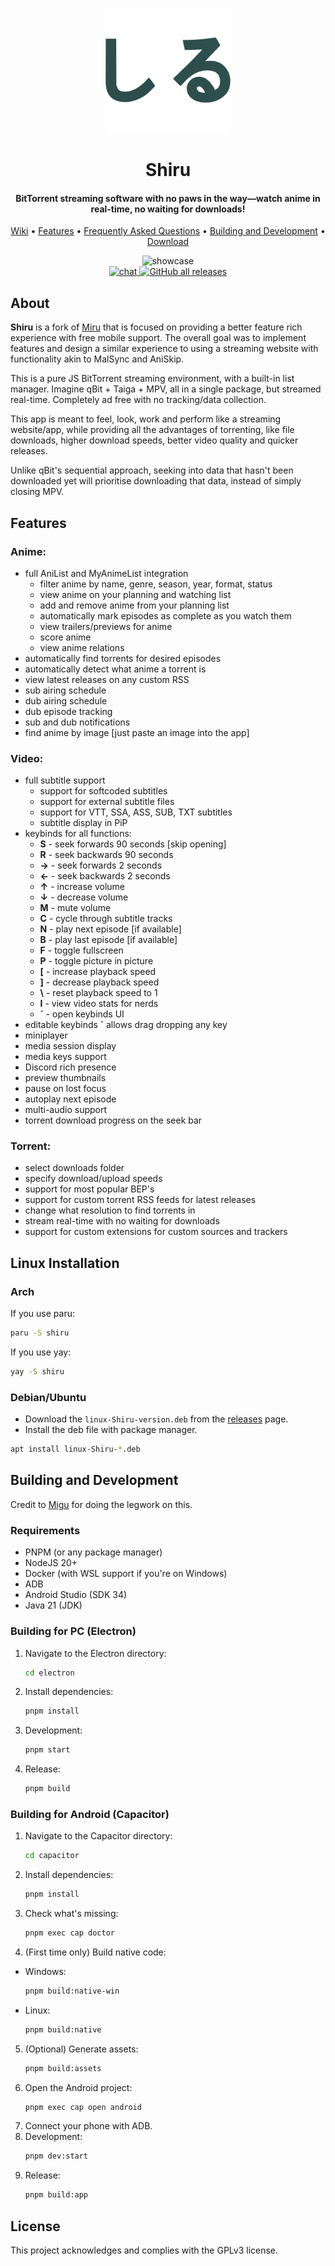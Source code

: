 <p align="center">
	<a href="https://github.com/RockinChaos/Shiru">
		<img src="./web/static/logo_filled.svg" width="200">
	</a>
</p>
<h1 align="center"><b>Shiru</b></h1>

<h4 align="center"><b>BitTorrent streaming software with no paws in the way—watch anime in real-time, no waiting for downloads!</b></h4>

<p align="center">
  <a href="https://github.com/RockinChaos/Shiru/wiki/">Wiki</a> •
  <a href="https://github.com/RockinChaos/Shiru/wiki/features/">Features</a> •
  <a href="https://github.com/RockinChaos/Shiru/wiki/faq/">Frequently Asked Questions</a> •
  <a href="#building-and-development">Building and Development</a> •
  <a href="https://github.com/RockinChaos/Shiru/releases/latest/">Download</a>
</p>
<p align="center">
  <img src="./docs/out.gif" alt="showcase"><br>
  <a href="https://discord.gg/D5FnJ7C">
    <img src="https://img.shields.io/discord/291764091239006208?style=flat-square" alt="chat">
  </a>
  <a href="https://github.com/RockinChaos/Shiru/releases/latest/">
    <img alt="GitHub all releases" src="https://img.shields.io/github/downloads/RockinChaos/Shiru/total?style=flat-square">
  </a>
</p>

## **About**
**Shiru** is a fork of [Miru](https://github.com/ThaUnknown/miru/) that is focused on providing a better feature rich experience with free mobile support. The overall goal was to implement features and design a similar experience to using a streaming website with functionality akin to MalSync and AniSkip.

This is a pure JS BitTorrent streaming environment, with a built-in list manager. Imagine qBit + Taiga + MPV, all in a single package, but streamed real-time. Completely ad free with no tracking/data collection.

This app is meant to feel, look, work and perform like a streaming website/app, while providing all the advantages of torrenting, like file downloads, higher download speeds, better video quality and quicker releases.

Unlike qBit's sequential approach, seeking into data that hasn't been downloaded yet will prioritise downloading that data, instead of simply closing MPV.
## **Features**
### **Anime:**
- full AniList and MyAnimeList integration
  - filter anime by name, genre, season, year, format, status
  - view anime on your planning and watching list
  - add and remove anime from your planning list
  - automatically mark episodes as complete as you watch them
  - view trailers/previews for anime
  - score anime
  - view anime relations
- automatically find torrents for desired episodes
- automatically detect what anime a torrent is
- view latest releases on any custom RSS
- sub airing schedule
- dub airing schedule
- dub episode tracking
- sub and dub notifications
- find anime by image [just paste an image into the app]
### **Video:**
- full subtitle support
  - support for softcoded subtitles
  - support for external subtitle files
  - support for VTT, SSA, ASS, SUB, TXT subtitles
  - subtitle display in PiP
- keybinds for all functions:
  - **S** - seek forwards 90 seconds [skip opening]
  - **R** - seek backwards 90 seconds
  - **→** - seek forwards 2 seconds
  - **←** - seek backwards 2 seconds
  - **↑** - increase volume
  - **↓** - decrease volume
  - **M** - mute volume
  - **C** - cycle through subtitle tracks
  - **N** - play next episode [if available]
  - **B** - play last episode [if available]
  - **F** - toggle fullscreen
  - **P** - toggle picture in picture
  - **[** - increase playback speed
  - **]** - decrease playback speed
  - **\\** - reset playback speed to 1
  - **I** - view video stats for nerds
  - **`** - open keybinds UI
- editable keybinds **`** allows drag dropping any key
- miniplayer
- media session display
- media keys support
- Discord rich presence
- preview thumbnails
- pause on lost focus
- autoplay next episode
- multi-audio support
- torrent download progress on the seek bar
### **Torrent:**
- select downloads folder
- specify download/upload speeds
- support for most popular BEP's
- support for custom torrent RSS feeds for latest releases
- change what resolution to find torrents in
- stream real-time with no waiting for downloads
- support for custom extensions for custom sources and trackers

## **Linux Installation**

### Arch

If you use paru:
```bash
paru -S shiru
```

If you use yay:

```bash
yay -S shiru
```

### Debian/Ubuntu

- Download the `linux-Shiru-version.deb` from the [releases](https://github.com/RockinChaos/Shiru/releases/latest) page.
- Install the deb file with package manager.
```bash
apt install linux-Shiru-*.deb
```

## **Building and Development**

Credit to [Migu](https://github.com/NoCrypt/migu) for doing the legwork on this.

### Requirements
- PNPM (or any package manager)
- NodeJS 20+
- Docker (with WSL support if you're on Windows)
- ADB
- Android Studio (SDK 34)
- Java 21 (JDK)

### Building for PC (Electron)
1. Navigate to the Electron directory:
   ```bash
   cd electron
   ```
2. Install dependencies:
   ```bash
   pnpm install
   ```
3. Development:
   ```bash
   pnpm start
   ```
4. Release:
   ```bash
   pnpm build
   ```

### Building for Android (Capacitor)
1. Navigate to the Capacitor directory:
   ```bash
   cd capacitor
   ```
2. Install dependencies:
   ```bash
   pnpm install
   ```
3. Check what's missing:
   ```bash
   pnpm exec cap doctor
   ```
4. (First time only) Build native code:
  - Windows:
    ```bash
    pnpm build:native-win
    ```
  - Linux:
    ```bash
    pnpm build:native
    ```
5. (Optional) Generate assets:
   ```bash
   pnpm build:assets
   ```
6. Open the Android project:
   ```bash
   pnpm exec cap open android
   ```
7. Connect your phone with ADB.
8. Development:
   ```bash
   pnpm dev:start
   ```
9. Release:
   ```bash
   pnpm build:app
   ```

## License

This project acknowledges and complies with the GPLv3 license.